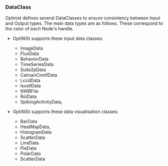 ### DataClass

Optinist defines several DataClasses to ensure consistency between Input and Output types. The main data types are as follows. These correspond to the color of each Node's handle.

- OptiNiSt supports these input data classes:
  - ImageData
  - FluoData
  - BehaviorData
  - TimeSeriesData
  - Suite2pData
  - CaimanCnmfData
  - LccdData
  - IscellData
  - NWBFile
  - RoiData
  - SpikingActivityData,

- OptiNiSt supports these data visualisation classes:
  - BarData
  - HeatMapData,
  - HistogramData
  - ScatterData
  - LineData
  - PieData
  - PolarData
  - ScatterData
